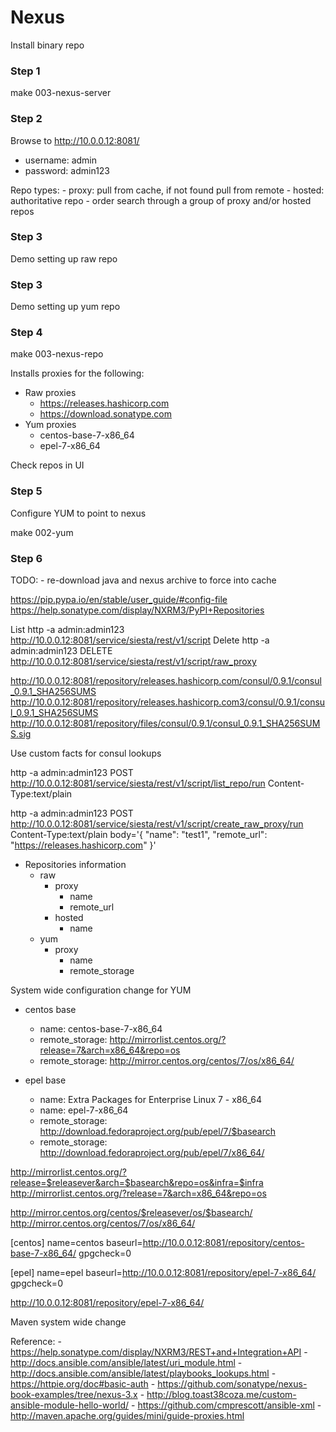 # Nexus

Install binary repo

### Step 1

make 003-nexus-server

### Step 2

Browse to http://10.0.0.12:8081/
- username: admin
- password: admin123

Repo types:
    - proxy: pull from cache, if not found pull from remote
    - hosted: authoritative repo
    - order search through a group of proxy and/or hosted repos

### Step 3

Demo setting up raw repo

### Step 3

Demo setting up yum repo

### Step 4

make 003-nexus-repo

Installs proxies for the following:

- Raw proxies
    - https://releases.hashicorp.com
    - https://download.sonatype.com
- Yum proxies
    - centos-base-7-x86_64
    - epel-7-x86_64
    

Check repos in UI


### Step 5

Configure YUM to point to nexus

make 002-yum

### Step 6

TODO:
    - re-download java and nexus archive to force into cache

https://pip.pypa.io/en/stable/user_guide/#config-file
https://help.sonatype.com/display/NXRM3/PyPI+Repositories

List
http -a admin:admin123 http://10.0.0.12:8081/service/siesta/rest/v1/script
Delete
http -a admin:admin123 DELETE http://10.0.0.12:8081/service/siesta/rest/v1/script/raw_proxy

http://10.0.0.12:8081/repository/releases.hashicorp.com/consul/0.9.1/consul_0.9.1_SHA256SUMS
http://10.0.0.12:8081/repository/releases.hashicorp.com3/consul/0.9.1/consul_0.9.1_SHA256SUMS
http://10.0.0.12:8081/repository/files/consul/0.9.1/consul_0.9.1_SHA256SUMS.sig

Use custom facts for consul lookups

http -a admin:admin123 POST http://10.0.0.12:8081/service/siesta/rest/v1/script/list_repo/run Content-Type:text/plain

http -a admin:admin123 POST http://10.0.0.12:8081/service/siesta/rest/v1/script/create_raw_proxy/run Content-Type:text/plain body='{ "name": "test1", "remote_url": "https://releases.hashicorp.com" }'


- Repositories information
    - raw
        - proxy
            - name
            - remote_url
        - hosted
            - name
    - yum
        - proxy
            - name
            - remote_storage



System wide configuration change for YUM
- centos base
    - name: centos-base-7-x86_64
    - remote_storage: http://mirrorlist.centos.org/?release=7&arch=x86_64&repo=os
    - remote_storage: http://mirror.centos.org/centos/7/os/x86_64/

- epel base
    - name: Extra Packages for Enterprise Linux 7 - x86_64
    - name: epel-7-x86_64
    - remote_storage: http://download.fedoraproject.org/pub/epel/7/$basearch
    - remote_storage: http://download.fedoraproject.org/pub/epel/7/x86_64/

http://mirrorlist.centos.org/?release=$releasever&arch=$basearch&repo=os&infra=$infra
http://mirrorlist.centos.org/?release=7&arch=x86_64&repo=os

http://mirror.centos.org/centos/$releasever/os/$basearch/
http://mirror.centos.org/centos/7/os/x86_64/

[centos]
name=centos
baseurl=http://10.0.0.12:8081/repository/centos-base-7-x86_64/
gpgcheck=0

[epel]
name=epel
baseurl=http://10.0.0.12:8081/repository/epel-7-x86_64/
gpgcheck=0

http://10.0.0.12:8081/repository/epel-7-x86_64/


Maven system wide change



Reference:
    - https://help.sonatype.com/display/NXRM3/REST+and+Integration+API
    - http://docs.ansible.com/ansible/latest/uri_module.html
    - http://docs.ansible.com/ansible/latest/playbooks_lookups.html
    - https://httpie.org/doc#basic-auth
    - https://github.com/sonatype/nexus-book-examples/tree/nexus-3.x
    - http://blog.toast38coza.me/custom-ansible-module-hello-world/
    - https://github.com/cmprescott/ansible-xml
    - http://maven.apache.org/guides/mini/guide-proxies.html
